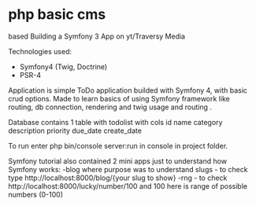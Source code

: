 # php basic cms

based Building a Symfony 3 App on yt/Traversy Media

Technologies used:
- Symfony4 (Twig, Doctrine)
- PSR-4

Application is simple ToDo application builded with Symfony 4, with basic crud options. Made to learn basics of using Symfony framework like routing, db connection, rendering and twig usage and routing .

Database contains 1 table with todolist with cols
id
name
category
description
priority
due_date
create_date

To run enter php bin/console server:run in console in project folder.


Symfony tutorial also contained 2 mini apps just to understand how Symfony works:
-blog where purpose was to understand slugs - to check type http://localhost:8000/blog/{your slug to show}
-rng - to check http://localhost:8000/lucky/number/100 and 100 here is range of possible numbers (0-100)
